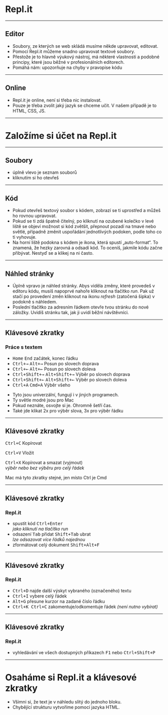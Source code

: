 <!-- .slide: data-state="c-slide-inter" -->

# Repl.it

----

## Editor

>>>
* Soubory, ze kterých se web skládá musíme někde upravovat, editovat.
* Pomocí Repl.it můžeme snadno upravovat textové soubory.
* Přestože je to hlavně výukový nástroj, má některé vlastnosti a podobné principy, které jsou běžné v profesionálních editorech.
* Pomáhá nám: upozorňuje na chyby v pravopise kódu

----

## Online

>>>
* Repl.it je online, není si třeba nic instalovat.
* Pouze je třeba zvolit jaký jazyk se chceme učit. V našem případě je to HTML, CSS, JS.

----

<!-- .slide: data-state="c-slide-task" -->

# Založíme si účet na Repl.it

----

## Soubory

>>>
* úplně vlevo je seznam souborů
* kliknutím si ho otevřeš

----

## Kód

>>>
* Pokud otevřeš textový soubor s kódem, zobrazí se ti uprostřed a můžeš ho rovnou upravovat.
* Pokud se ti zdá špatně čitelný, po kliknutí na ozubené kolečko v levé liště se objeví možnost si kód zvětšit, přepnout pozadí na tmavé nebo světlé, případně změnit uspořádání jednotlivých podoken, podle toho co ti vyhovuje.
* Na horní liště podokna s kódem je ikona, která spustí „auto-format“. To znamená, že hezky zarovná a odsadí kód. To oceníš, jakmile kódu začne přibývat. Nestyď se a klikej na ni často.

----

## Náhled stránky

>>>
* Úplně vpravo je náhled stránky. Abys viděla změny, které provedeš v editoru kódu, musíš napoprvé nahoře kliknout na tlačítko _run_. Pak už stačí po provedení změn kliknout na ikonu _refresh_ (zatočená šipka) v podokně s náhledem.
* Poslední tlačítko za adresním řádkem otevře tvou stránku do nové záložky. Uvidíš stránku tak, jak ji uvidí běžní návštěvníci.

----

## Klávesové zkratky

### Práce s textem
* <kbd>Home</kbd> <kbd>End</kbd> začátek, konec řádku
* <kbd>Ctrl+→</kbd> <kbd class="nichtvergissmeinnicht">Alt+→</kbd> Posun po slovech doprava
* <kbd>Ctrl+←</kbd> <kbd class="nichtvergissmeinnicht">Alt+←</kbd> Posun po slovech doleva
* <kbd>Ctrl+Shift+→</kbd> <kbd class="nichtvergissmeinnicht">Alt+Shift+→</kbd> Výběr po slovech doprava
* <kbd>Ctrl+Shift+←</kbd> <kbd class="nichtvergissmeinnicht">Alt+Shift+←</kbd> Výběr po slovech doleva
* <kbd>Ctrl+A</kbd> <kbd class="nichtvergissmeinnicht">Cmd+A</kbd> Výběr všeho

>>>
* Tyto jsou univerzální, fungují i v jiných programech.
* Ty světle modré jsou pro Mac
* Pokud neznáte, osvojte si je. Ohromně šetří čas.
* Také jde klikat 2x pro výběr slova, 3x pro výběr řádku


----

## Klávesové zkratky

<kbd>Ctrl+C</kbd> Kopírovat

<kbd>Ctrl+V</kbd> Vložit

<kbd>Ctrl+X</kbd> Kopírovat a smazat (vyjmout) <br> _výběr nebo bez výběru pro celý řádek_ <!-- .element: class="c-text-sm" -->


>>>
Mac má tyto zkratky stejné, jen místo Ctrl je Cmd

----

## Klávesové zkratky

### Repl.it
* spustit kód <kbd>Ctrl+Enter</kbd> <br> _jako kliknutí na&nbsp;tlačítko&nbsp;run_ <!-- .element: class="c-text-sm" -->
* odsazení <kbd>Tab</kbd> přidat <kbd>Shift+Tab</kbd> ubrat <br> _lze odsazovat více řádků najednou_ <!-- .element: class="c-text-sm" -->
* zformátovat celý dokument <kbd>Shift+Alt+F</kbd>

----

## Klávesové zkratky

### Repl.it
* <kbd class="nichtvergissmeinnicht">Ctrl+D</kbd> najde další výskyt vybraného (označeného) textu
* <kbd class="nichtvergissmeinnicht">Ctrl+I</kbd> vybere celý řádek
* <kbd class="nichtvergissmeinnicht">Alt+G</kbd> přesune kurzor na zadané číslo&nbsp;řádku
* <kbd class="nichtvergissmeinnicht">Ctrl+K Ctrl+C</kbd> zakomentuje/odkomentuje řádek _(není nutno vybírat)_ <!-- .element: class="c-text-sm" -->

----

## Klávesové zkratky

### Repl.it
* vyhledávání ve všech dostupných příkazech <kbd>F1</kbd> nebo <kbd>Ctrl+Shift+P</kbd>

----

<!-- .slide: data-state="c-slide-task" -->

# Osaháme si Repl.it a klávesové zkratky

>>>
* Všimni si, že text je v náhledu slitý do jednoho bloku.
* Chybějící strukturu vytvoříme pomocí jazyka HTML.
